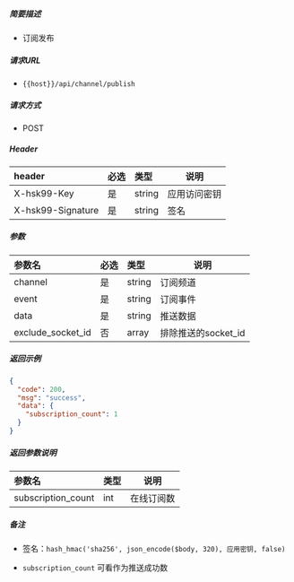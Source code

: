     
##### 简要描述

- 订阅发布

##### 请求URL
- ` {{host}}/api/channel/publish `
  
##### 请求方式
- POST 

##### Header

|header|必选|类型|说明|
|:----    |:---|:----- |-----   |
|X-hsk99-Key |是  |string |应用访问密钥   |
|X-hsk99-Signature |是  |string | 签名    |

##### 参数

|参数名|必选|类型|说明|
|:----    |:---|:----- |-----   |
|channel |是  |string |订阅频道   |
|event |是  |string | 订阅事件    |
|data |是  |string | 推送数据    |
|exclude_socket_id     |否  |array | 排除推送的socket_id    |

##### 返回示例 

```json
{
  "code": 200,
  "msg": "success",
  "data": {
    "subscription_count": 1
  }
}
```

##### 返回参数说明 

|参数名|类型|说明|
|:-----  |:-----|-----                           |
|subscription_count |int   |在线订阅数  |

##### 备注 

- 签名：` hash_hmac('sha256', json_encode($body, 320), 应用密钥, false) `

- ` subscription_count ` 可看作为推送成功数
